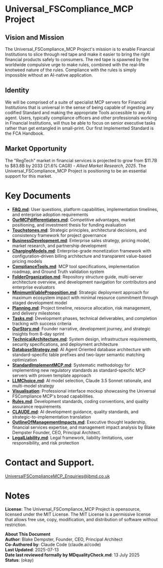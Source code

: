 # Universal_FSCompliance_MCP Project

## Vision and Mission

The Universal_FSCompliance_MCP Project's mission is to enable Financial Institutions to slice through red tape and make it easier to bring the right financial products safely to consumers. The red tape is spawned by the worldwide compulsive urge to make rules, combined with the real-life knotweed nature of the rules. Compliance with the rules is simply impossible without an AI-native application. 

## Identity

We will be comprised of a suite of specialist MCP servers for Financial Institutions that is universal in the sense of being capable of ingesting any codified Standard and making the appropriate Tools accessible to any AI agent. Users, typically compliance officers and other professionals working in Financial Institutions, will thus be able to focus on senior executive tasks rather than get entangled in small-print. Our first Implemented Standard is the FCA Handbook.

## Market Opportunity

The "RegTech" market in financial services is projected to grow from $11.7B to $83.8B by 2033 (21.6% CAGR) *- Allied Market Research, 2025*. The Universal_FSCompliance_MCP Project is positioning to be an essential support for this market.

# Key Documents 

- **[FAQ.md](FAQ.md)**: User questions, platform capabilities, implementation timelines, and enterprise adoption requirements
- **[OurMCPdifferentiators.md](OurMCPdifferentiators.md)**: Competitive advantages, market positioning, and investment thesis for funding evaluation
- **[Touchstones.md](Touchstones.md)**: Strategic principles, architectural decisions, and consistency framework for project governance
- **[BusinessDevelopment.md](BusinessDevelopment.md)**: Enterprise sales strategy, pricing model, market research, and partnership development
- **[ChargingModels.md](ChargingModels.md)**: Enterprise-grade monetization framework with configuration-driven billing architecture and transparent value-based pricing models
- **[ComplianceTools.md](ComplianceTools.md)**: MCP tool specifications, implementation roadmap, and Ground Truth validation system
- **[FolderOrganization.md](FolderOrganization.md)**: Repository structure guide, multi-server architecture overview, and development navigation for contributors and enterprise evaluators
- **[MinimumViableProposition.md](MinimumViableProposition.md)**: Strategic deployment approach for maximum ecosystem impact with minimal resource commitment through staged development model
- **[Planning.md](Planning.md)**: Project timeline, resource allocation, risk management, and delivery milestones
- **[Tasks.md](Tasks.md)**: Development phases, technical deliverables, and completion tracking with success criteria
- **[OurStory.md](OurStory.md)**: Founder narrative, development journey, and strategic insights from 8-day sprint
- **[TechnicalArchitecture.md](TechnicalArchitecture.md)**: System design, infrastructure requirements, security specifications, and deployment architecture
- **[DatabaseStrategy.md](DatabaseStrategy.md)**: AI Agent Oriented database architecture with standard-specific table prefixes and two-layer semantic matching optimization
- **[StandardImplementMCP.md](StandardImplementMCP.md)**: Systematic methodology for implementing new regulatory standards as standard-specific MCP servers with proven template approach
- **[LLMChoice.md](LLMChoice.md)**: AI model selection, Claude 3.5 Sonnet rationale, and multi-model strategy
- **[Visualisation](https://htmlpreview.github.io/?https://github.com/99blakeD99/Universal_FSCompliance_MCP/blob/main/index.html)**: Professional interface mockup showcasing the Universal FSCompliance MCP's broad capabilities. 
- **[Rules.md](Rules.md)**: Development standards, coding conventions, and quality assurance requirements
- **[CLAUDE.md](CLAUDE.md)**: AI development guidance, quality standards, and strategic-to-implementation translation
- **[OutlineOfManagementImpacts.md](OutlineOfManagementImpacts.md)**: Executive thought leadership, financial services expertise, and management impact analysis by Blake Dempster Founder, CEO, Principal Architect.
- **[LegalLiability.md](LegalLiability.md)**: Legal framework, liability limitations, user responsibility, and risk protection

# Contact and Support.

UniversalFSComplianceMCP_Enquiries@jbmd.co.uk  

# Notes

**License**: The Universal_FSCompliance_MCP Project is opensource, licensed under the MIT License. The MIT License is a permissive license that allows free use, copy, modification, and distribution of software without restriction.

**About This Document**  
**Author**: Blake Dempster, Founder, CEO, Principal Architect  
**Co-Authored by**: Claude Code (claude.ai/code)  
**Last Updated**: 2025-07-13  
**Date last reviewed formally by MDqualityCheck.md**: 13 July 2025  
**Status**: (okay)